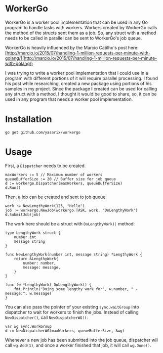 # WorkerGo

WorkerGo is a worker pool implementation that can be used in any Go program to handle tasks with workers. Workers created by WorkerGo calls the method of the structs sent them as a job. So, any struct with a method needs to be called in parallel can be sent to WorkerGo's job queue.

WorkerGo is heavily influenced by the Marcio Catilho's post here: [http://marcio.io/2015/07/handling-1-million-requests-per-minute-with-golang/](http://marcio.io/2015/07/handling-1-million-requests-per-minute-with-golang/)

I was trying to write a worker pool implementation that I could use in a program with different portions of it will require parallel processing. I found his post while researching, created a new package using portions of his samples in my project. Since the package I created can be used for calling any struct with a method, I thought it would be good to share, so, it can be used in any program that needs a worker pool implementation.

# Installation

```
go get github.com/yasarix/workergo
```

# Usage

First, a `Dispatcher` needs to be created.

```
maxWorkers := 5 // Maximum number of workers
queueBufferSize := 20 // Buffer size for job queue
d := workergo.Dispatcher(maxWorkers, queueBufferSize)
d.Run()
```

Then, a job can be created and sent to job queue:

```
work := NewLengthyWork(123, "Hello")
job := workergo.NewJob(workergo.TASK, work, "DoLengthyWork")
d.SubmitJob(job)
```

The work here should be a struct with `DoLengthyWork()` method:

```
type LengthyWork struct {
	number int
	message string
}

func NewLengthyWork(number int, message string) *LengthyWork {
	return &LengthyWork{
		number: number,
		message: message,
	}
}

func (w *LengthyWork) DoLengthyWork() {
	fmt.Println("Doing some lengthy work for", w.number, " - message:", w.message)
}
```

You can also pass the pointer of your existing `sync.waitGroup` into dispatcher to wait for workers to finish the jobs. Instead of calling `NewDispatcher()`, call `NewDispatcherWG()`:

```
var wg sync.WorkGroup
d := NewDispatcherWG(maxWorkers, queueBufferSize, &wg)
```

Whenever a new job has been submitted into the job queue, dispatcher will call `wg.Add(1)`, and once a worker finished that job, it will call `wg.Done()`.
